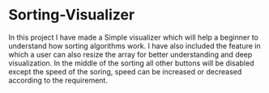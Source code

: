 # Sorting-Visualizer
In this project I have made a Simple visualizer which will help a beginner to understand how sorting algorithms work.
I have also included the feature in which a user can also resize the array for better understanding and deep visualization.
In the middle of the sorting all other buttons will be disabled except the speed of the soring, speed can be increased or decreased according to the requirement.
